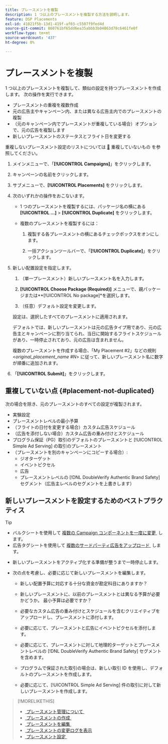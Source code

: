 ```yaml
---
title: プレースメントを複製
description: 1 つ以上のプレースメントを複製する方法を説明します。
feature: DSP Placements
exl-id: 41021f5b-13d1-419f-af03-c5507f9fed4d
source-git-commit: 860761bf65dd6ea35abbb3b04863d78c6461fe0f
workflow-type: tm+mt
source-wordcount: '437'
ht-degree: 0%

---
```


# プレースメントを複製

<!-- Some placements don't have this option. Clarify which placement types aren't eligible -- is it PG placements, or all placements using private inventory? And anything else? -->

1 つ以上のプレースメントを複製して、類似の設定を持つプレースメントを作成します。 次の操作を実行できます。

* プレースメントの重複を複数作成
* 元の広告主やキャンペーン内、または異なる広告主内でのプレースメントの複製
* （元のキャンペーン内でプレースメントが重複している場合）オプションで、元の広告を複製します
* 新しいプレースメントのステータスとフライト日を変更する

重複しないプレースメント設定のリストについては [&#128279;](#placement-not-duplicated) 重複していないもの  を参照してください。

1. メインメニューで、「**[!UICONTROL Campaigns]**」をクリックします。

1. キャンペーンの名前をクリックします。

1. サブメニューで、**[!UICONTROL Placements]** をクリックします。

1. 次のいずれかの操作をおこないます。

   * 1 つのプレースメントを複製するには、パッケージ名の横にある **[!UICONTROL ...]** > **[!UICONTROL Duplicate]** をクリックします。

   * 複数のプレースメントを複製するには：

      1. 複製する各プレースメントの横にあるチェックボックスをオンにします。

      1. 一括アクションツールバーで、「**[!UICONTROL Duplicate]**」をクリックします。

1. 新しい配置設定を指定します。

   1. （単一プレースメント）新しいプレースメント名を入力します。

   1. **[!UICONTROL Choose Package (Required)]** メニューで、親パッケージまたは**[!UICONTROL No package]*&#x200B;を選択します。

   1. （任意）デフォルト設定を変更します。

   設定は、選択したすべてのプレースメントに適用されます。

   デフォルトでは、新しいプレースメントは元の広告タイプ用であり、元の広告主とキャンペーンに割り当てられ、当日に開始するフライトスケジュールがあり、一時停止されており、元の広告は含まれません。

   複数のプレースメントを作成する場合、「My Placement #2」などの規則 &lt;*original_placement_name #N*> に従って、新しいプレースメント名に数字が順番に追加されます。

1. 「**[!UICONTROL Submit]**」をクリックします。

## 重複していない点 {#placement-not-duplicated}

次の場合を除き、元のプレースメントのすべての設定が複製されます。

* 実験設定
* プレースメントレベルの最小予算
* （フライトの日付を変更する場合）カスタム広告スケジュール
* （広告を添付しない場合）カスタム広告の重み付けとスケジュール
* プログラム保証（PG）取引のデフォルトのプレースメントと [!UICONTROL Simple Ad Serving] の取引のプレースメント
* （プレースメントを別のキャンペーンにコピーする場合）:
   * ジオターゲット
   * イベントピクセル
   * 広告
   * プレースメントレベルの [!DNL DoubleVerify Authentic Brand Safety] セグメント（広告主レベルのセグメントを上書きします）

## 新しいプレースメントを設定するためのベストプラクティス

>[!TIP]
>
>* バルクシートを使用して [&#x200B; 複数の Campaign コンポーネントを一度に変更 &#x200B;](/help/dsp/campaign-management/campaign-components-review-edit.md) します。
>* 広告タグシートを使用して [&#x200B; 複数のサードパーティ広告をアップロード &#x200B;](/help/dsp/campaign-management/ads/ad-create-multiple.md) します。

* 新しいプレースメントをアクティブ化する準備が整うまで一時停止します。

* 次の点を考慮し、必要に応じて新しいプレースメントを編集します。

   * 新しい配置予算に対応する十分な資金が勘定科目にありますか？

   * 新しいプレースメントに、以前のプレースメントとは異なる予算が必要かどうか。 最小予算は必要ですか？

   * 必要なカスタム広告の重み付けとスケジュールを含むクリエイティブをアップロードし、プレースメントに添付します。

   * 必要に応じて、プレースメントと広告にイベントピクセルを添付します。

   * 必要に応じて、プレースメントに対して地理的ターゲットとプレースメントレベルの [!DNL DoubleVerify Authentic Brand Safety] セグメントを含めます。

   * プログラムで保証された取引の場合は、新しい取引 ID を使用し、デフォルトのプレースメントを作成します。

   * 必要に応じて、[!UICONTROL Simple Ad Serving] 件の取引に対して新しいプレースメントを作成します。

>[!MORELIKETHIS]
>
>* [&#x200B; プレースメント管理について &#x200B;](placement-about.md)
>* [&#x200B; プレースメントの作成 &#x200B;](placement-create.md)
>* [&#x200B; プレースメントを編集 &#x200B;](placement-edit.md)
>* [&#x200B; プレースメントの変更ログを表示 &#x200B;](placement-change-log.md)
>* [&#x200B; プレースメント設定 &#x200B;](placement-settings.md)
